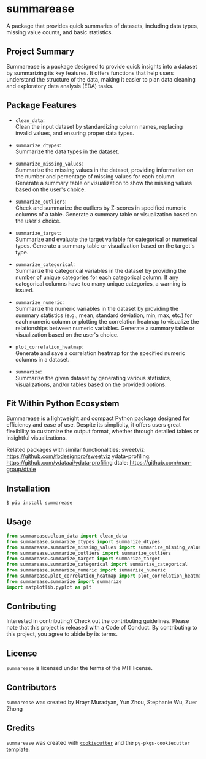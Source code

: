 # summarease

A package that provides quick summaries of datasets, including data types, missing value counts, and basic statistics.

## Project Summary

Summarease is a package designed to provide quick insights into a dataset by summarizing its key features. It offers functions that help users understand the structure of the data, making it easier to plan data cleaning and exploratory data analysis (EDA) tasks.

## Package Features

- `clean_data`:  
  Clean the input dataset by standardizing column names, replacing invalid values, and ensuring proper data types.

- `summarize_dtypes`:  
  Summarize the data types in the dataset.

- `summarize_missing_values`:  
  Summarize the missing values in the dataset, providing information on the number and percentage of missing values for each column. Generate a summary table or visualization to show the missing values based on the user's choice.

- `summarize_outliers`:  
  Check and summarize the outliers by Z-scores in specified numeric columns of a table. Generate a summary table or visualization based on the user's choice.

- `summarize_target`:  
  Summarize and evaluate the target variable for categorical or numerical types. Generate a summary table or visualization based on the target's type.

- `summarize_categorical`:  
  Summarize the categorical variables in the dataset by providing the number of unique categories for each categorical column. If any categorical columns have too many unique categories, a warning is issued.

- `summarize_numeric`:  
  Summarize the numeric variables in the dataset by providing the summary statistics (e.g., mean, standard deviation, min, max, etc.) for each numeric column or plotting the correlation heatmap to visualize the relationships between numeric variables. Generate a summary table or visualization based on the user's choice.

- `plot_correlation_heatmap`:  
  Generate and save a correlation heatmap for the specified numeric columns in a dataset.

- `summarize`:  
  Summarize the given dataset by generating various statistics, visualizations, and/or tables based on the provided options.

## Fit Within Python Ecosystem

Summarease is a lightweight and compact Python package designed for efficiency and ease of use. Despite its simplicity, it offers users great flexibility to customize the output format, whether through detailed tables or insightful visualizations.

Related packages with similar functionalities:
sweetviz: https://github.com/fbdesignpro/sweetviz
ydata-profiling: https://github.com/ydataai/ydata-profiling
dtale: https://github.com/man-group/dtale

## Installation

```bash
$ pip install summarease
```

## Usage

```python
from summarease.clean_data import clean_data
from summarease.summarize_dtypes import summarize_dtypes
from summarease.summarize_missing_values import summarize_missing_values
from summarease.summarize_outliers import summarize_outliers
from summarease.summarize_target import summarize_target
from summarease.summarize_categorical import summarize_categorical
from summarease.summarize_numeric import summarize_numeric
from summarease.plot_correlation_heatmap import plot_correlation_heatmap
from summarease.summarize import summarize
import matplotlib.pyplot as plt
```

## Contributing

Interested in contributing? Check out the contributing guidelines. Please note that this project is released with a Code of Conduct. By contributing to this project, you agree to abide by its terms.

## License

`summarease` is licensed under the terms of the MIT license.

## Contributors

`summarease` was created by Hrayr Muradyan, Yun Zhou, Stephanie Wu, Zuer Zhong

## Credits

`summarease` was created with [`cookiecutter`](https://cookiecutter.readthedocs.io/en/latest/) and the `py-pkgs-cookiecutter` [template](https://github.com/py-pkgs/py-pkgs-cookiecutter).
